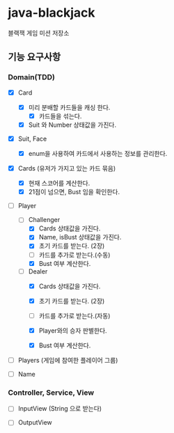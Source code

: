 # java-blackjack
블랙잭 게임 미션 저장소

## 기능 요구사항
### Domain(TDD)
- [x] Card
  - [x] 미리 분배할 카드들을 캐싱 한다.
      - [x] 카드들을 섞는다.
  - [x] Suit 와 Number 상태값을 가진다.
  
- [x] Suit, Face
  - [x] enum을 사용하여 카드에서 사용하는 정보를 관리한다. 

- [x] Cards (유저가 가지고 있는 카드 묶음)
  - [x] 현재 스코어를 계산한다.
  - [x] 21점이 넘으면, Bust 임을 확인한다.
  
- [ ] Player
  - [ ] Challenger
    - [x] Cards 상태값을 가진다.
    - [x] Name, isBust 상태값을 가진다.
    - [x] 초기 카드를 받는다. (2장)
    - [ ] 카드를 추가로 받는다.(수동) 
    - [x] Bust 여부 계산한다.
  - [ ] Dealer
    - [x] Cards 상태값을 가진다.
    - [x] 초기 카드를 받는다. (2장)
    - [ ] 카드를 추가로 받는다.(자동)
    - [x] Player와의 승자 판별한다.
    - [x] Bust 여부 계산한다.


- [ ] Players (게임에 참여한 플레이어 그룹)

- [ ] Name

### Controller, Service, View
- [ ] InputView (String 으로 받는다)
- [ ] OutputView
  